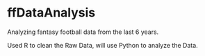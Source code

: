 # ffDataAnalysis
Analyzing fantasy football data from the last 6 years.

Used R to clean the Raw Data, will use Python to analyze the Data.
